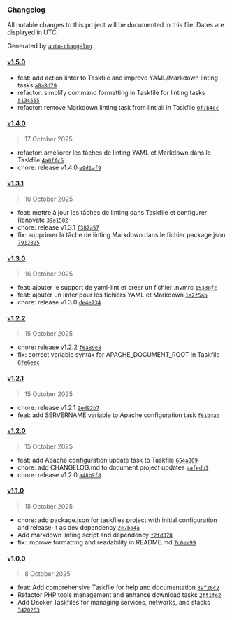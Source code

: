 ### Changelog

All notable changes to this project will be documented in this file. Dates are displayed in UTC.

Generated by [`auto-changelog`](https://github.com/CookPete/auto-changelog).

#### [v1.5.0](https://github.com/koromerzhin/taskfiles/compare/v1.4.0...v1.5.0)

- feat: add action linter to Taskfile and improve YAML/Markdown linting tasks [`a0a8d79`](https://github.com/koromerzhin/taskfiles/commit/a0a8d7981ef6078d0a464ea1350e6b46417c4fcb)
- refactor: simplify command formatting in Taskfile for linting tasks [`513c555`](https://github.com/koromerzhin/taskfiles/commit/513c5557d50bc351bd681cec216cbe6226dc7592)
- refactor: remove Markdown linting task from lint:all in Taskfile [`0f7b4ec`](https://github.com/koromerzhin/taskfiles/commit/0f7b4ec5860f790b2792416eb17eb7409c912e3b)

#### [v1.4.0](https://github.com/koromerzhin/taskfiles/compare/v1.3.1...v1.4.0)

> 17 October 2025

- refactor: améliorer les tâches de linting YAML et Markdown dans le Taskfile [`4a0ffc5`](https://github.com/koromerzhin/taskfiles/commit/4a0ffc542724854a2b756fad8a98ceb0a7e837bc)
- chore: release v1.4.0 [`e9d1af9`](https://github.com/koromerzhin/taskfiles/commit/e9d1af98e9235dc29ab4410f8b7c5de1958d35fc)

#### [v1.3.1](https://github.com/koromerzhin/taskfiles/compare/v1.3.0...v1.3.1)

> 16 October 2025

- feat: mettre à jour les tâches de linting dans Taskfile et configurer Renovate [`39a1582`](https://github.com/koromerzhin/taskfiles/commit/39a158206e26bcf6876fb9948687633fd3cd7169)
- chore: release v1.3.1 [`f382a57`](https://github.com/koromerzhin/taskfiles/commit/f382a57c3092667de4d7ca9e6ca876881e6b12ee)
- fix: supprimer la tâche de linting Markdown dans le fichier package.json [`7912825`](https://github.com/koromerzhin/taskfiles/commit/791282546624fd9f5b9f166ed229eace80022705)

#### [v1.3.0](https://github.com/koromerzhin/taskfiles/compare/v1.2.2...v1.3.0)

> 16 October 2025

- feat: ajouter le support de yaml-lint et créer un fichier .nvmrc [`15338fc`](https://github.com/koromerzhin/taskfiles/commit/15338fcb59975c04faa5531a2589cda3c39ed311)
- feat: ajouter un linter pour les fichiers YAML et Markdown [`1a2f5ab`](https://github.com/koromerzhin/taskfiles/commit/1a2f5ab8df007a6280bfa3e0d845946931d5daa7)
- chore: release v1.3.0 [`de4e734`](https://github.com/koromerzhin/taskfiles/commit/de4e7341d64ff00e01b6e46d897f381f31e84adb)

#### [v1.2.2](https://github.com/koromerzhin/taskfiles/compare/v1.2.1...v1.2.2)

> 15 October 2025

- chore: release v1.2.2 [`f6a89e8`](https://github.com/koromerzhin/taskfiles/commit/f6a89e883bdd9d0ed540fc43dcb37fcb048ad748)
- fix: correct variable syntax for APACHE_DOCUMENT_ROOT in Taskfile [`6fe6eec`](https://github.com/koromerzhin/taskfiles/commit/6fe6eecb493d98554e6ab04bc776718ab4cfcc5f)

#### [v1.2.1](https://github.com/koromerzhin/taskfiles/compare/v1.2.0...v1.2.1)

> 15 October 2025

- chore: release v1.2.1 [`2ed92b7`](https://github.com/koromerzhin/taskfiles/commit/2ed92b72abd6eb4730bd7ca0439bfb2a9938fbb4)
- feat: add SERVERNAME variable to Apache configuration task [`f61b4aa`](https://github.com/koromerzhin/taskfiles/commit/f61b4aae79ebd1f65000b651f6a02a7e363fd7bd)

#### [v1.2.0](https://github.com/koromerzhin/taskfiles/compare/v1.1.0...v1.2.0)

> 15 October 2025

- feat: add Apache configuration update task to Taskfile [`654a009`](https://github.com/koromerzhin/taskfiles/commit/654a00942930c1563176440b7b9a959ff5aa6f06)
- chore: add CHANGELOG.md to document project updates [`aafedb1`](https://github.com/koromerzhin/taskfiles/commit/aafedb10ea35098b370fb3d3cacd8dac61f8684f)
- chore: release v1.2.0 [`a48b9f8`](https://github.com/koromerzhin/taskfiles/commit/a48b9f8b79226fd9475de4cdc0164237360f42ad)

#### [v1.1.0](https://github.com/koromerzhin/taskfiles/compare/v1.0.0...v1.1.0)

> 15 October 2025

- chore: add package.json for taskfiles project with initial configuration and release-it as dev dependency [`2e7ba4a`](https://github.com/koromerzhin/taskfiles/commit/2e7ba4a6306971b5c2746cce55c94843b4fb5cf7)
- Add markdown linting script and dependency [`f2fd378`](https://github.com/koromerzhin/taskfiles/commit/f2fd378cc03870e466cb7fc841b74b7622068086)
- fix: improve formatting and readability in README.md [`7c6ee99`](https://github.com/koromerzhin/taskfiles/commit/7c6ee992575702f70fd77f35b77ab2cea9146d83)

#### v1.0.0

> 8 October 2025

- feat: Add comprehensive Taskfile for help and documentation [`39f28c2`](https://github.com/koromerzhin/taskfiles/commit/39f28c2068a85bf4f851def99b90ad7c989f8fdf)
- Refactor PHP tools management and enhance download tasks [`2ff1fe2`](https://github.com/koromerzhin/taskfiles/commit/2ff1fe23605bb3ba1e620bc4849917d97294cca6)
- Add Docker Taskfiles for managing services, networks, and stacks [`3420263`](https://github.com/koromerzhin/taskfiles/commit/3420263687cf01222aded4ab9ac19899a1075db3)
